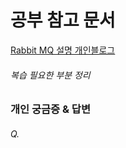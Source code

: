 # 공부 참고 문서
[Rabbit MQ 설명 개인블로그](https://jhyonhyon.tistory.com/74)


###### 복습 필요한 부분 정리



   
### 개인 궁금증 & 답변

###### Q.   

